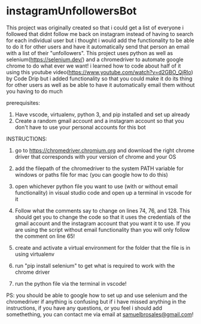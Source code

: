 # instagramUnfollowersBot
This project was originally created so that i could get a list of everyone i followed that didnt follow me back on instagram 
instead of having to search for each individual user but i thought i would add the functionality to be able to do it for 
other users and have it automatically send that person an email with a list of their "unfollowers". This project uses python
as well as selenium(https://selenium.dev/) and a chromedriver to automate google chrome to do what ever we want! i learned how
to code about half of it using this youtube video(https://www.youtube.com/watch?v=d2GBO_QjRlo) by Code Drip but i added functionality so that you could make it do its thing for other users as well as be able to have it automatically email them without you having to do much

prerequisites:
1. Have vscode, virtualenv, python 3, and pip installed and set up already
2. Create a random gmail account and a instagram account so that you don't have to use 
   your personal accounts for this bot

INSTRUCTIONS:
1. go to https://chromedriver.chromium.org and download the right chrome driver that corresponds with your version of chrome and your OS

2. add the filepath of the chromedriver to the system PATH variable for windows or paths file for mac (you can google how to do this)

2. open whichever python file you want to use (with or without email functionality) in visual studio code and open up a terminal in vscode for it

3. Follow what the comments say to change on lines 74, 76, and 128. This should get you to change the code so that it uses the credentials of the gmail account and the instagram account that you want it to use. If you are using the script without email functionality than you will only follow the comment on line 65!

3. create and activate a virtual environment for the folder that the file is in using virtualenv

4. run "pip install selenium" to get what is required to work with the chrome driver

5. run the python file via the terminal in vscode!


PS: you should be able to google how to set up and use selenium and the chromedriver if anything is confusing but if i have missed anything in the instructions, if you have any questions, or you feel i should add somethething, you can 
contact me via email at samuelbrosales@gmail.com!
